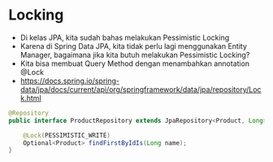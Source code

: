 # Locking
* Di kelas JPA, kita sudah bahas melakukan Pessimistic Locking
* Karena di Spring Data JPA, kita tidak perlu lagi menggunakan Entity Manager, bagaimana jika kita butuh melakukan Pessimistic Locking?
* Kita bisa membuat Query Method dengan menambahkan annotation @Lock
* https://docs.spring.io/spring-data/jpa/docs/current/api/org/springframework/data/jpa/repository/Lock.html 

```java
@Repository
public interface ProductRepository extends JpaRepository<Product, Long> {

    @Lock(PESSIMISTIC_WRITE)
    Optional<Product> findFirstByIdIs(Long name);
}
```